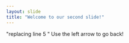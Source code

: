 ```yaml
---
layout: slide
title: "Welcome to our second slide!"
---
```

"replacing line 5 "
Use the left arrow to go back!
